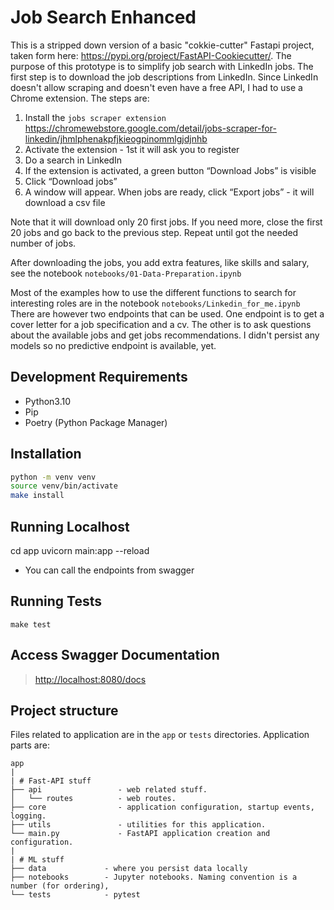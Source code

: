 # Job Search Enhanced
This is a stripped down version of a basic "cokkie-cutter" Fastapi project, 
taken form here: https://pypi.org/project/FastAPI-Cookiecutter/.
The purpose of this prototype is to simplify job search with LinkedIn jobs.
The first step is to download the job descriptions from LinkedIn.
Since LinkedIn doesn't allow scraping and doesn't even have a free API, I had to use a Chrome extension.
The steps are:
1. Install the `jobs scraper extension` https://chromewebstore.google.com/detail/jobs-scraper-for-linkedin/jhmlphenakpfjkieogpinommlgjdjnhb
2. Activate the extension - 1st it will ask you to register
3. Do a search in LinkedIn
4. If the extension is activated, a green button “Download Jobs” is visible 
5. Click “Download jobs” 
6. A window will appear. When jobs are ready, click “Export jobs” - it will download a csv file

Note that it will download only 20 first jobs. If you need more, close the first 20 jobs and go back to the previous step. 
Repeat until got the needed number of jobs.

After downloading the jobs, you add extra features, like skills and salary, see the notebook `notebooks/01-Data-Preparation.ipynb`

Most of the examples how to use the different functions to search for interesting roles are in the notebook `notebooks/Linkedin_for_me.ipynb`
There are however two endpoints that can be used.
One endpoint is to get a cover letter for a job specification and a cv.
The other is to ask questions about the available jobs and get jobs recommendations.
I didn't persist any models so no predictive endpoint is available, yet.
## Development Requirements

- Python3.10
- Pip
- Poetry (Python Package Manager)

## Installation

```sh
python -m venv venv
source venv/bin/activate
make install
```

## Running Localhost

cd app
uvicorn main:app --reload
- You can call the endpoints from swagger

## Running Tests

`make test`

## Access Swagger Documentation

> <http://localhost:8080/docs>


## Project structure

Files related to application are in the `app` or `tests` directories.
Application parts are:

    app
    |
    | # Fast-API stuff
    ├── api                 - web related stuff.
    │   └── routes          - web routes.
    ├── core                - application configuration, startup events, logging.
    ├── utils               - utilities for this application.
    └── main.py             - FastAPI application creation and configuration.
    |
    | # ML stuff
    ├── data             - where you persist data locally
    ├── notebooks        - Jupyter notebooks. Naming convention is a number (for ordering),
    └── tests            - pytest